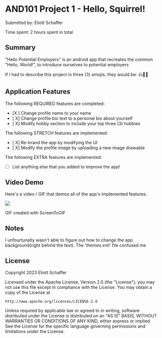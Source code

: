 <!-- (This is a comment) INSTRUCTIONS: Go through this page and fill out any **bolded** entries with their correct values.-->

# AND101 Project 1 - Hello, Squirrel!

Submitted by: Eliott Schaffer

Time spent: 2 hours spent in total

## Summary

"Hello Potential Employers" is an android app that recreates the common "Hello, World!", to introduce ourselves to potential employers

If I had to describe this project in three (3) emojis, they would be: 👍🤨😡

## Application Features

<!-- (This is a comment) Please be sure to change the [ ] to [x] for any features you completed.  If a feature is not checked [x], you might miss the points for that item! -->

The following REQUIRED features are completed:

- [X ] Change profile name to your name
- [ X] Change profile bio text to a personal bio about yourself
- [ X] Modify hobby section to include your top three (3) hobbies

The following STRETCH features are implemented:

- [ X] Re-brand the app by modifying the UI
- [ X] Modify the profile image by uploading a new image drawable

The following EXTRA features are implemented:

- [ ] List anything else that you added to improve the app!

## Video Demo

Here's a video / GIF that demos all of the app's implemented features:

![]([name-of-giphy.gif](https://giphy.com/gifs/PNVh3AU3RVV1Veo5lk.gif))


GIF created with ScreenToGIF

<!-- Recommended tools:
- [Kap](https://getkap.co/) for macOS
- [ScreenToGif](https://www.screentogif.com/) for Windows
- [peek](https://github.com/phw/peek) for Linux. -->

## Notes

I unfourtunatly wasn't able to figure out how to change the app background(right behind the text). The 'themes.xml' file confused me 

## License

Copyright 2023 Eliott Schaffer

Licensed under the Apache License, Version 2.0 (the "License");
you may not use this file except in compliance with the License.
You may obtain a copy of the License at

    http://www.apache.org/licenses/LICENSE-2.0

Unless required by applicable law or agreed to in writing, software
distributed under the License is distributed on an "AS IS" BASIS,
WITHOUT WARRANTIES OR CONDITIONS OF ANY KIND, either express or implied.
See the License for the specific language governing permissions and
limitations under the License.
